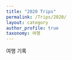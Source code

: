 ```yaml
---
title: "2020 Trips"
permalink: /Trips/2020/
layout: category
author_profile: true
taxonomy: 여행
---
```


여행 기록
